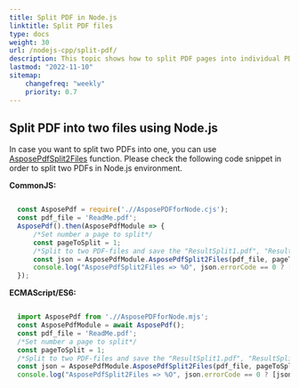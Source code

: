 ```yaml
---
title: Split PDF in Node.js
linktitle: Split PDF files
type: docs
weight: 30
url: /nodejs-cpp/split-pdf/
description: This topic shows how to split PDF pages into individual PDF file with Aspose.PDF for Node.js via C++ .
lastmod: "2022-11-10"
sitemap:
    changefreq: "weekly"
    priority: 0.7
---
```


## Split PDF into two files using Node.js

In case you want to split two PDFs into one, you can use [AsposePdfSplit2Files](https://reference.aspose.com/pdf/nodejs-cpp/organize/asposepdfsplit2files/) function. 
Please check the following code snippet in order to split two PDFs in Node.js environment.

**CommonJS:**

```cjs

  const AsposePdf = require('.//AsposePDFforNode.cjs');
  const pdf_file = 'ReadMe.pdf';
  AsposePdf().then(AsposePdfModule => {
      /*Set number a page to split*/
      const pageToSplit = 1;
      /*Split to two PDF-files and save the "ResultSplit1.pdf", "ResultSplit2.pdf"*/
      const json = AsposePdfModule.AsposePdfSplit2Files(pdf_file, pageToSplit, "ResultSplit1.pdf", "ResultSplit2.pdf");
      console.log("AsposePdfSplit2Files => %O", json.errorCode == 0 ? [json.fileNameResult1, json.fileNameResult2] : json.errorText);
  });
```

**ECMAScript/ES6:**

```mjs

  import AsposePdf from './/AsposePDFforNode.mjs';
  const AsposePdfModule = await AsposePdf();
  const pdf_file = 'ReadMe.pdf';
  /*Set number a page to split*/
  const pageToSplit = 1;
  /*Split to two PDF-files and save the "ResultSplit1.pdf", "ResultSplit2.pdf"*/
  const json = AsposePdfModule.AsposePdfSplit2Files(pdf_file, pageToSplit, "ResultSplit1.pdf", "ResultSplit2.pdf");
  console.log("AsposePdfSplit2Files => %O", json.errorCode == 0 ? [json.fileNameResult1, json.fileNameResult2] : json.errorText);
```